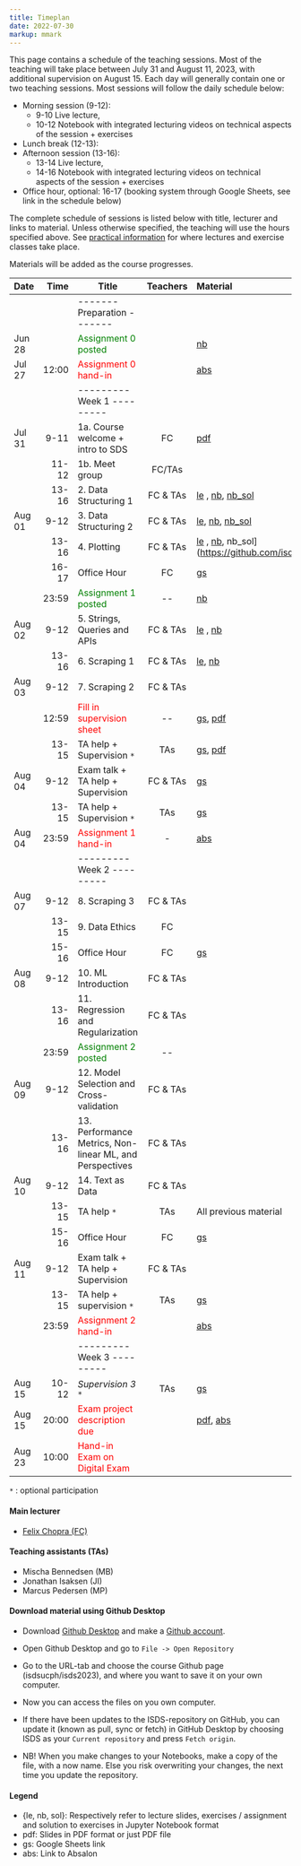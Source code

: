 ```yaml
---
title: Timeplan
date: 2022-07-30
markup: mmark
---
```


This page contains a schedule of the teaching sessions. Most of the teaching will take place between July 31 and August 11, 2023, with additional supervision on August 15. Each day will generally contain one or two teaching sessions. Most sessions will follow the daily schedule below:

- Morning session (9-12):
  - 9-10 Live lecture,
  - 10-12 Notebook with integrated lecturing videos on technical aspects of the session + exercises
- Lunch break (12-13):
- Afternoon session (13-16):
  - 13-14 Live lecture,
  - 14-16 Notebook with integrated lecturing videos on technical aspects of the session + exercises
- Office hour, optional: 16-17 (booking system through Google Sheets, see link in the schedule below)


The complete schedule of sessions is listed below with title, lecturer and links to material. Unless otherwise specified, the teaching will use the hours specified above. See [practical information](/isds2023/page/practical/) for where lectures and exercise classes take place. 

Materials will be added as the course progresses.


| Date   |                          Time | Title                                                   |  Teachers   | Material   |
| ------ | ----------------------------: | -------------------------------------------------------- | :---------: | :--------- |
|        |                               | -------   Preparation  -------                           |             |        |
| Jun 28 |                               | <font color="green">Assignment 0 posted</font>           |             |  [nb](https://github.com/isdsucph/isds2023/blob/main/assignments/assignment0/assignment_0.ipynb)  |
| Jul 27 |                         12:00 | <font color="red">Assignment 0 hand-in</font>            |             |  [abs](https://absalon.ku.dk/courses/65412/assignments)     |
|        |                               | ---------   Week 1  ---------                            |             |        |
| Jul 31 |                          9-11 | 1a. Course welcome + intro to SDS                        | FC          |  [pdf](https://github.com/isdsucph/isds2023/blob/main/teaching_materials/module_1/lecture_1.pdf) |
|        |                         11-12 | 1b. Meet group                                           | FC/TAs      |        |
|        |                         13-16 | 2. Data Structuring 1                                    |  FC & TAs   |  [le](https://github.com/isdsucph/isds2023/blob/main/teaching_materials/module_2/module_2_slides.ipynb)    ,                     [nb](https://github.com/isdsucph/isds2023/blob/main/teaching_materials/module_2/module_2_exercises.ipynb), [nb_sol](https://github.com/isdsucph/isds2023/blob/main/teaching_materials/module_2/module_2_exercises_sol.ipynb) |
| Aug 01 |                          9-12 | 3. Data Structuring 2                                    |  FC & TAs   |  [le](https://github.com/isdsucph/isds2023/blob/main/teaching_materials/module_3/module_3_slides.ipynb), [nb](https://github.com/isdsucph/isds2023/blob/main/teaching_materials/module_3/module_3_exercises.ipynb), [nb_sol](https://github.com/isdsucph/isds2023/blob/main/teaching_materials/module_3/module_3_exercises_sol.ipynb) |
|        |                         13-16 | 4. Plotting                                              |  FC & TAs   | [le](https://github.com/isdsucph/isds2023/blob/main/teaching_materials/module_4/module_4_slides.ipynb)   ,  [nb](https://github.com/isdsucph/isds2023/blob/main/teaching_materials/module_4/module_4_exercises.ipynb), nb_sol](https://github.com/isdsucph/isds2023/blob/main/teaching_materials/module_4/module_4_exercises_sol.ipynb) |
|        |                         16-17 | Office Hour                                              |     FC      | [gs](https://docs.google.com/spreadsheets/d/1RugKQKobPrSsaUeKQSCCydaVOU_bDUYRPt1UhWEj_DE/edit?usp=sharing) |
|        |                         23:59 | <font color="green">Assignment 1 posted</font>           |     --      | [nb](https://github.com/isdsucph/isds2023/blob/main/assignments/assignment1/assignment_1.ipynb)  |
| Aug 02 |                          9-12 | 5. Strings, Queries and APIs                             |  FC & TAs   | [le](https://github.com/isdsucph/isds2023/blob/main/teaching_materials/module_5/module_5_slides.ipynb) ,       [nb](https://github.com/isdsucph/isds2023/blob/main/teaching_materials/module_5/module_5_exercises.ipynb) |
|        |                         13-16 | 6. Scraping 1                                            |  FC & TAs   | [le](https://github.com/isdsucph/isds2023/blob/main/teaching_materials/module_6/module_6_slides.ipynb),   [nb](https://github.com/isdsucph/isds2023/blob/main/teaching_materials/module_6/module_6_exercises.ipynb) |
| Aug 03 |                          9-12 | 7. Scraping 2                                            |  FC & TAs   |        |
|        |                         12:59 | <font color="red">Fill in supervision sheet</font>       |     --      | [gs](https://docs.google.com/spreadsheets/d/1HLhM4IqjEeq8Z7gIc8YsgCJxRc8U7DJ1WX7xN7DAfrY/edit?usp=sharing), [pdf](https://github.com/isdsucph/isds2023/blob/main/teaching_materials/supervision/supervision_sheet_1.pdf)  |
|        |                         13-15 | TA help + Supervision `*`                                |     TAs     | [gs](https://docs.google.com/spreadsheets/d/1HLhM4IqjEeq8Z7gIc8YsgCJxRc8U7DJ1WX7xN7DAfrY/edit?usp=sharing),  [pdf](https://github.com/isdsucph/isds2023/blob/main/teaching_materials/supervision/supervision_sheet_1.pdf)  |
| Aug 04 |                          9-12 | Exam talk + TA help + Supervision                        |  FC & TAs   | [gs](https://docs.google.com/spreadsheets/d/1HLhM4IqjEeq8Z7gIc8YsgCJxRc8U7DJ1WX7xN7DAfrY/edit?usp=sharing)       |
|        |                         13-15 | TA help + Supervision `*`                                |     TAs     | [gs](https://docs.google.com/spreadsheets/d/1HLhM4IqjEeq8Z7gIc8YsgCJxRc8U7DJ1WX7xN7DAfrY/edit?usp=sharing)        |
| Aug 04 |                         23:59 | <font color="red">Assignment 1 hand-in</font>            |      -      |  [abs](https://absalon.ku.dk/courses/65412/assignments)   |
|        |                               | ---------   Week 2  ---------                            |             |        |
| Aug 07 |                          9-12 | 8. Scraping 3                                            |  FC & TAs   |        |
|        |                         13-15 | 9. Data Ethics                                           |     FC      |        |
|        |                         15-16 | Office Hour                                              |     FC      | [gs](https://docs.google.com/spreadsheets/d/1RugKQKobPrSsaUeKQSCCydaVOU_bDUYRPt1UhWEj_DE/edit?usp=sharing) |
| Aug 08 |                          9-12 | 10. ML Introduction                                      |  FC & TAs   |        |
|        |                         13-16 | 11. Regression and Regularization                        |  FC & TAs   |        |
|        |                         23:59 | <font color="green">Assignment 2 posted</font>           |     --      |        |
| Aug 09 |                          9-12 | 12. Model Selection and Cross-validation                 |  FC & TAs   |        |
|        |                         13-16 | 13. Performance Metrics, Non-linear ML, and Perspectives |  FC & TAs   |        |
| Aug 10 |                          9-12 | 14. Text as Data                                         |  FC & TAs   |        |
|        |                         13-15 | TA help `*`                                              |     TAs     | All previous material   |
|        |                         15-16 | Office Hour                                              |     FC      | [gs](https://docs.google.com/spreadsheets/d/1RugKQKobPrSsaUeKQSCCydaVOU_bDUYRPt1UhWEj_DE/edit?usp=sharing) |
| Aug 11 |                          9-12 | Exam talk + TA help  + Supervision                       |  FC & TAs   |        |
|        |                         13-15 | TA help + supervision `*`                                |     TAs     |  [gs](https://docs.google.com/spreadsheets/d/1HLhM4IqjEeq8Z7gIc8YsgCJxRc8U7DJ1WX7xN7DAfrY/edit?usp=sharing)       |
|        |                         23:59 | <font color="red">Assignment 2 hand-in</font>            |             |  [abs](https://absalon.ku.dk/courses/65412/assignments)     |
|        |                               | ---------   Week 3  ---------                            |             |        |
| Aug 15 |                         10-12 | *Supervision 3* `*`                                      |      TAs    |  [gs](https://docs.google.com/spreadsheets/d/1HLhM4IqjEeq8Z7gIc8YsgCJxRc8U7DJ1WX7xN7DAfrY/edit?usp=sharing)         |                                                                              
| Aug 15 |                         20:00 | <font color="red">Exam project description due</font>    |             |  [pdf](https://github.com/isdsucph/isds2023/blob/main/teaching_materials/exam/project_description.pdf), [abs](https://absalon.ku.dk/courses/65412/assignments) |
| Aug 23 |                         10:00 | <font color="red"> Hand-in Exam on Digital Exam </font>  |             |        | 

`*` : optional participation

#### Main lecturer
- [Felix Chopra (FC)](https://www.felixchopra.com/)

#### Teaching assistants (TAs)
- Mischa Bennedsen (MB)
- Jonathan Isaksen (JI)
- Marcus Pedersen (MP)

#### Download material using Github Desktop
- Download [Github Desktop](https://desktop.github.com/) and make a [Github account](https://github.com/).

- Open Github Desktop and go to `File -> Open Repository`

- Go to the URL-tab and choose the course Github page (isdsucph/isds2023), and where you want to save it on your own computer.

- Now you can access the files on you own computer.

- If there have been updates to the ISDS-repository on GitHub, you can update it (known as pull, sync or fetch) in GitHub Desktop by choosing ISDS as your `Current repository` and press `Fetch origin`.

- NB! When you make changes to your Notebooks, make a copy of the file, with a now name. Else you risk overwriting your changes, the next time you update the repository.

#### Legend
- {le, nb, sol}: Respectively refer to lecture slides, exercises / assignment and solution to exercises in Jupyter Notebook format
- pdf: Slides in PDF format or just PDF file
- gs: Google Sheets link 
- abs: Link to Absalon